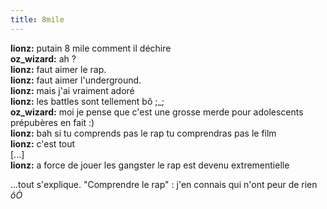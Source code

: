```yaml
---
title: 8mile
---
```


**lionz:** putain 8 mile comment il déchire   
**oz_wizard:** ah ?   
**lionz:** faut aimer le rap.   
**lionz:** faut aimer l'underground.   
**lionz:** mais j'ai vraiment adoré   
**lionz:** les battles sont tellement bô ;_;   
**oz_wizard:** moi je pense que c'est une grosse merde pour adolescents prépubères en fait :)   
**lionz:** bah si tu comprends pas le rap tu comprendras pas le film   
**lionz:** c'est tout   
[...]  
**lionz:** a force de jouer les gangster le rap est devenu extrementielle

...tout s'explique. "Comprendre le rap" : j'en connais qui n'ont peur de rien
_ôÒ_

